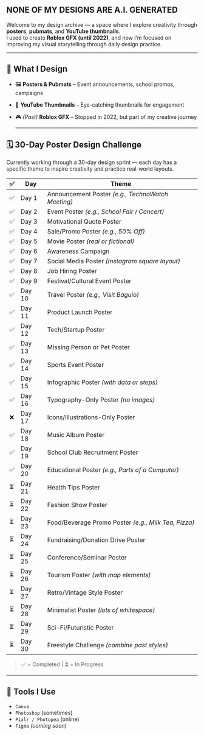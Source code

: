 ## NONE OF MY DESIGNS ARE A.I. GENERATED

Welcome to my design archive — a space where I explore creativity through **posters**, **pubmats**, and **YouTube thumbnails**.  
I used to create **Roblox GFX (until 2022)**, and now I’m focused on improving my visual storytelling through daily design practice.

---
## 📌 What I Design

- 🖼️ **Posters & Pubmats** – Event announcements, school promos, campaigns
- 🎯 **YouTube Thumbnails** – Eye-catching thumbnails for engagement
- 🎮 *(Past)* **Roblox GFX** – Stopped in 2022, but part of my creative journey

  ---
## 🗓️ 30-Day Poster Design Challenge

Currently working through a 30-day design sprint — each day has a specific theme to inspire creativity and practice real-world layouts.

| ✅ | **Day** | **Theme** |
|----|--------|-----------|
| ✅ | Day 1  | Announcement Poster *(e.g., TechnoWatch Meeting)* |
| ✅ | Day 2  | Event Poster *(e.g., School Fair / Concert)* |
| ✅ | Day 3  | Motivational Quote Poster |
| ✅ | Day 4  | Sale/Promo Poster *(e.g., 50% Off)* |
| ✅ | Day 5  | Movie Poster *(real or fictional)* |
| ✅ | Day 6  | Awareness Campaign |
| ✅ | Day 7  | Social Media Poster *(Instagram square layout)* |
| ✅ | Day 8  | Job Hiring Poster |
| ✅ | Day 9  | Festival/Cultural Event Poster |
| ✅ | Day 10 | Travel Poster *(e.g., Visit Baguio)* |
| ✅ | Day 11 | Product Launch Poster |
| ✅ | Day 12 | Tech/Startup Poster |
| ✅ | Day 13 | Missing Person or Pet Poster |
| ✅ | Day 14 | Sports Event Poster |
| ✅ | Day 15 | Infographic Poster *(with data or steps)* |
| ✅ | Day 16 | Typography-Only Poster *(no images)* |
| ❌ | Day 17 | Icons/Illustrations-Only Poster |
| ✅ | Day 18 | Music Album Poster |
| ✅ | Day 19 | School Club Recruitment Poster |
| ✅ | Day 20 | Educational Poster *(e.g., Parts of a Computer)* |
| ⏳ | Day 21 | Health Tips Poster |
| ⏳ | Day 22 | Fashion Show Poster |
| ⏳ | Day 23 | Food/Beverage Promo Poster *(e.g., Milk Tea, Pizza)* |
| ⏳ | Day 24 | Fundraising/Donation Drive Poster |
| ⏳ | Day 25 | Conference/Seminar Poster |
| ⏳ | Day 26 | Tourism Poster *(with map elements)* |
| ⏳ | Day 27 | Retro/Vintage Style Poster |
| ⏳ | Day 28 | Minimalist Poster *(lots of whitespace)* |
| ⏳ | Day 29 | Sci-Fi/Futuristic Poster |
| ⏳ | Day 30 | Freestyle Challenge *(combine past styles)* |

> ✅ = Completed | ⏳ = In Progress

---

## 🧰 Tools I Use

- `Canva`
- `Photoshop` (sometimes)
- `Pixlr / Photopea` (online)
- `Figma` *(coming soon)*
